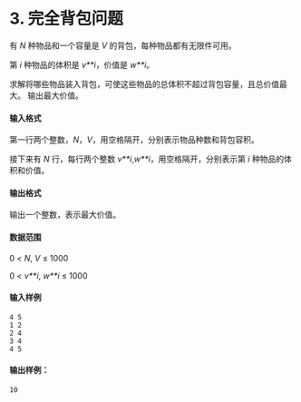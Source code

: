 # 3. 完全背包问题

有 *N* 种物品和一个容量是 *V* 的背包，每种物品都有无限件可用。

第 *i* 种物品的体积是 *v**i*，价值是 *w**i*。

求解将哪些物品装入背包，可使这些物品的总体积不超过背包容量，且总价值最大。
输出最大价值。

#### 输入格式

第一行两个整数，*N*，*V*，用空格隔开，分别表示物品种数和背包容积。

接下来有 *N* 行，每行两个整数 *v**i*,*w**i*，用空格隔开，分别表示第 *i* 种物品的体积和价值。

#### 输出格式

输出一个整数，表示最大价值。

#### 数据范围

0 < *N*, *V* ≤ 1000

0 < *v**i*, *w**i* ≤ 1000

#### 输入样例

```
4 5
1 2
2 4
3 4
4 5
```

#### 输出样例：

```
10
```